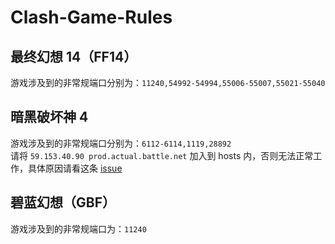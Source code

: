 # Clash-Game-Rules
## 最终幻想 14（FF14）
游戏涉及到的非常规端口分别为：``11240,54992-54994,55006-55007,55021-55040``
## 暗黑破坏神 4
游戏涉及到的非常规端口分别为：``6112-6114,1119,28892``
<br>
请将 ``59.153.40.90 prod.actual.battle.net`` 加入到 hosts 内，否则无法正常工作，具体原因请看这条 [issue](https://github.com/netchx/netch/issues/1048)
## 碧蓝幻想（GBF）
游戏涉及到的非常规端口为：``11240``
